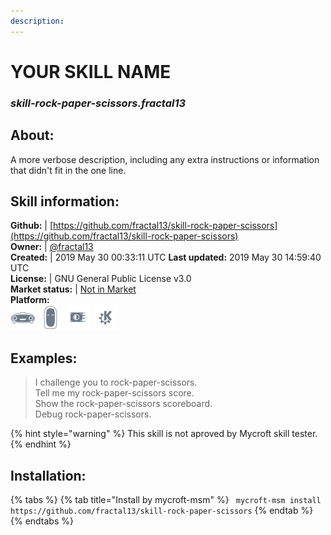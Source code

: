 ```yaml
---  
description:   
---  
```

# YOUR SKILL NAME  
### _skill-rock-paper-scissors.fractal13_  
## About:  
A more verbose description, including any extra instructions or
information that didn't fit in the one line.

## Skill information:  
**Github:** | [https://github.com/fractal13/skill-rock-paper-scissors](https://github.com/fractal13/skill-rock-paper-scissors)  
**Owner:** | [@fractal13](https://github.com/fractal13)  
**Created:** | 2019 May 30 00:33:11 UTC  **Last updated:** 2019 May 30 14:59:40 UTC  
**License:** | GNU General Public License v3.0  
**Market status:** | [Not in Market](https://market.mycroft.ai/skill/)  
**Platform:**  
 ![](../.gitbook/assets/mark-1-icon.png)  ![](../.gitbook/assets/mark-2-icon.png)  ![](../.gitbook/assets/picroft-icon.png)  ![](../.gitbook/assets/kde.png)   
## Examples:  
> I challenge you to rock-paper-scissors.  
> Tell me my rock-paper-scissors score.  
> Show the rock-paper-scissors scoreboard.  
> Debug rock-paper-scissors.  
  
{% hint style="warning" %}
This skill is not aproved by Mycroft skill tester.
{% endhint %}
    
## Installation:  
{% tabs %}
{% tab title="Install by mycroft-msm" %}
``` mycroft-msm install https://github.com/fractal13/skill-rock-paper-scissors```
{% endtab %}
  {% endtabs %}
  